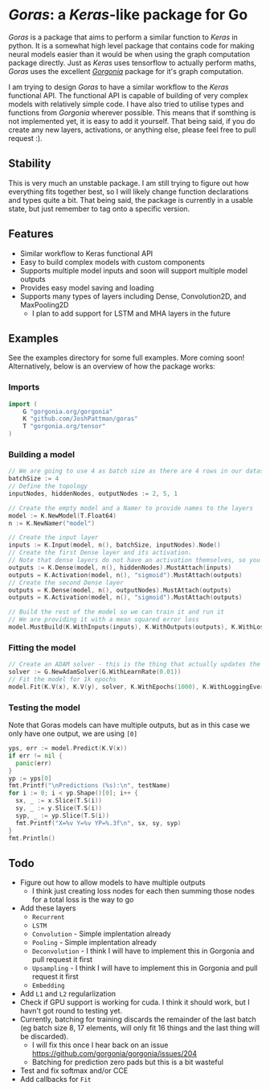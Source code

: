 # _Goras_: a _Keras_-like package for Go
_Goras_ is a package that aims to perform a similar function to _Keras_ in python. It is a somewhat high level package that contains code for making neural models easier than it would be when using the graph computation package directly. Just as _Keras_ uses tensorflow to actually perform maths, _Goras_ uses the excellent [_Gorgonia_](https://gorgonia.org) package for it's graph computation.

I am trying to design _Goras_ to have a similar workflow to the _Keras_ functional API. The functional API is capable of building of very complex models with relatively simple code. I have also tried to utilise types and functions from _Gorgonia_ wherever possible. This means that if somthing is not implemented yet, it is easy to add it yourself. That being said, if you do create any new layers, activations, or anything else, please feel free to pull request :).

## Stability
This is very much an unstable package. I am still trying to figure out how everything fits together best, so I will likely change function declarations and types quite a bit. That being said, the package is currently in a usable state, but just remember to tag onto a specific version.

## Features
- Similar workflow to Keras functional API
- Easy to build complex models with custom components
- Supports multiple model inputs and soon will support multiple model outputs
- Provides easy model saving and loading
- Supports many types of layers including Dense, Convolution2D, and MaxPooling2D
  - I plan to add support for LSTM and MHA layers in the future
## Examples
See the examples directory for some full examples. More coming soon! Alternatively, below is an overview of how the package works:

### Imports
```go
import (
	G "gorgonia.org/gorgonia"
	K "github.com/JoshPattman/goras"
	T "gorgonia.org/tensor"
)
```

### Building a model
```go
// We are going to use 4 as batch size as there are 4 rows in our dataset
batchSize := 4
// Define the topology
inputNodes, hiddenNodes, outputNodes := 2, 5, 1

// Create the empty model and a Namer to provide names to the layers
model := K.NewModel(T.Float64)
n := K.NewNamer("model")

// Create the input layer
inputs := K.Input(model, n(), batchSize, inputNodes).Node()
// Create the first Dense layer and its activation.
// Note that dense layers do not have an activation themselves, so you have to add one manually after
outputs := K.Dense(model, n(), hiddenNodes).MustAttach(inputs)
outputs = K.Activation(model, n(), "sigmoid").MustAttach(outputs)
// Create the second Dense layer
outputs = K.Dense(model, n(), outputNodes).MustAttach(outputs)
outputs = K.Activation(model, n(), "sigmoid").MustAttach(outputs)

// Build the rest of the model so we can train it and run it
// We are providing it with a mean squared error loss
model.MustBuild(K.WithInputs(inputs), K.WithOutputs(outputs), K.WithLosses(K.MSE))
```

### Fitting the model
```go
// Create an ADAM solver - this is the thing that actually updates the weights
solver := G.NewAdamSolver(G.WithLearnRate(0.01))
// Fit the model for 1k epochs
model.Fit(K.V(x), K.V(y), solver, K.WithEpochs(1000), K.WithLoggingEvery(100))
```

### Testing the model
Note that Goras models can have multiple outputs, but as in this case we only have one output, we are using `[0]`
```go
yps, err := model.Predict(K.V(x))
if err != nil {
  panic(err)
}
yp := yps[0]
fmt.Printf("\nPredictions (%s):\n", testName)
for i := 0; i < yp.Shape()[0]; i++ {
  sx, _ := x.Slice(T.S(i))
  sy, _ := y.Slice(T.S(i))
  syp, _ := yp.Slice(T.S(i))
  fmt.Printf("X=%v Y=%v YP=%.3f\n", sx, sy, syp)
}
fmt.Println()
```

## Todo
- Figure out how to allow models to have multiple outputs
  - I think just creating loss nodes for each then summing those nodes for a total loss is the way to go
- Add these layers
  - `Recurrent`
  - `LSTM`
  - `Convolution` - Simple implentation already
  - `Pooling` - Simple implentation already
  - `Deconvolution` - I think I will have to implement this in Gorgonia and pull request it first
  - `Upsampling` - I think I will have to implement this in Gorgonia and pull request it first
  - `Embedding`
- Add `L1` and `L2` regularlization
- Check if GPU support is working for cuda. I think it should work, but I havn't got round to testing yet.
- Currently, batching for training discards the remainder of the last batch (eg batch size 8, 17 elements, will only fit 16 things and the last thing will be discarded).
  - I will fix this once I hear back on an issue https://github.com/gorgonia/gorgonia/issues/204
  - Batching for prediction zero pads but this is a bit wasteful
- Test and fix softmax and/or CCE
- Add callbacks for `Fit`
